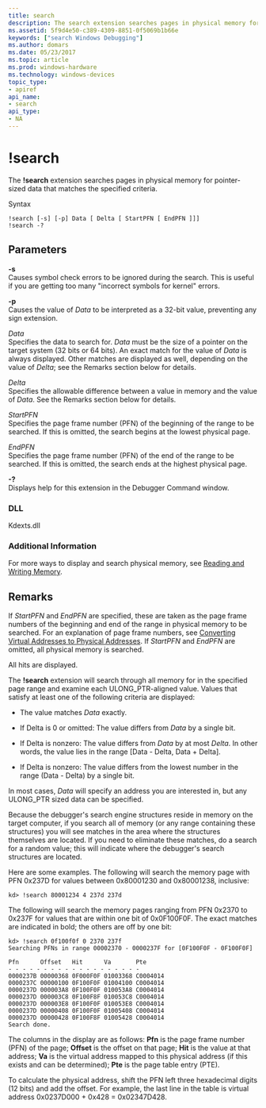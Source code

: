 ```yaml
---
title: search
description: The search extension searches pages in physical memory for pointer-sized data that matches the specified criteria.
ms.assetid: 5f9d4e50-c389-4309-8851-0f5069b1b66e
keywords: ["search Windows Debugging"]
ms.author: domars
ms.date: 05/23/2017
ms.topic: article
ms.prod: windows-hardware
ms.technology: windows-devices
topic_type:
- apiref
api_name:
- search
api_type:
- NA
---
```


# !search


The **!search** extension searches pages in physical memory for pointer-sized data that matches the specified criteria.

Syntax

```
!search [-s] [-p] Data [ Delta [ StartPFN [ EndPFN ]]] 
!search -?
```

## <span id="Parameters"></span><span id="parameters"></span><span id="PARAMETERS"></span>Parameters


<span id="_______-s______"></span><span id="_______-S______"></span> **-s**   
Causes symbol check errors to be ignored during the search. This is useful if you are getting too many "incorrect symbols for kernel" errors.

<span id="_______-p______"></span><span id="_______-P______"></span> **-p**   
Causes the value of *Data* to be interpreted as a 32-bit value, preventing any sign extension.

<span id="_______Data______"></span><span id="_______data______"></span><span id="_______DATA______"></span> *Data*   
Specifies the data to search for. *Data* must be the size of a pointer on the target system (32 bits or 64 bits). An exact match for the value of *Data* is always displayed. Other matches are displayed as well, depending on the value of *Delta*; see the Remarks section below for details.

<span id="_______Delta______"></span><span id="_______delta______"></span><span id="_______DELTA______"></span> *Delta*   
Specifies the allowable difference between a value in memory and the value of *Data*. See the Remarks section below for details.

<span id="_______StartPFN______"></span><span id="_______startpfn______"></span><span id="_______STARTPFN______"></span> *StartPFN*   
Specifies the page frame number (PFN) of the beginning of the range to be searched. If this is omitted, the search begins at the lowest physical page.

<span id="_______EndPFN______"></span><span id="_______endpfn______"></span><span id="_______ENDPFN______"></span> *EndPFN*   
Specifies the page frame number (PFN) of the end of the range to be searched. If this is omitted, the search ends at the highest physical page.

<span id="_______-_______"></span> **-?**   
Displays help for this extension in the Debugger Command window.

### <span id="DLL"></span><span id="dll"></span>DLL

Kdexts.dll

### <span id="Additional_Information"></span><span id="additional_information"></span><span id="ADDITIONAL_INFORMATION"></span>Additional Information

For more ways to display and search physical memory, see [Reading and Writing Memory](reading-and-writing-memory.md).

Remarks
-------

If *StartPFN* and *EndPFN* are specified, these are taken as the page frame numbers of the beginning and end of the range in physical memory to be searched. For an explanation of page frame numbers, see [Converting Virtual Addresses to Physical Addresses](converting-virtual-addresses-to-physical-addresses.md). If *StartPFN* and *EndPFN* are omitted, all physical memory is searched.

All hits are displayed.

The **!search** extension will search through all memory for in the specified page range and examine each ULONG\_PTR-aligned value. Values that satisfy at least one of the following criteria are displayed:

-   The value matches *Data* exactly.

-   If Delta is 0 or omitted: The value differs from *Data* by a single bit.

-   If Delta is nonzero: The value differs from *Data* by at most *Delta*. In other words, the value lies in the range \[Data - Delta, Data + Delta\].

-   If Delta is nonzero: The value differs from the lowest number in the range (Data - Delta) by a single bit.

In most cases, *Data* will specify an address you are interested in, but any ULONG\_PTR sized data can be specified.

Because the debugger's search engine structures reside in memory on the target computer, if you search all of memory (or any range containing these structures) you will see matches in the area where the structures themselves are located. If you need to eliminate these matches, do a search for a random value; this will indicate where the debugger's search structures are located.

Here are some examples. The following will search the memory page with PFN 0x237D for values between 0x80001230 and 0x80001238, inclusive:

```
kd> !search 80001234 4 237d 237d 
```

The following will search the memory pages ranging from PFN 0x2370 to 0x237F for values that are within one bit of 0x0F100F0F. The exact matches are indicated in bold; the others are off by one bit:

```
kd> !search 0f100f0f 0 2370 237f
Searching PFNs in range 00002370 - 0000237F for [0F100F0F - 0F100F0F]

Pfn      Offset   Hit      Va       Pte      
- - - - - - - - - - - - - - - - - - -
0000237B 00000368 0F000F0F 01003368 C0004014 
0000237C 00000100 0F100F0F 01004100 C0004014 
0000237D 000003A8 0F100F0F 010053A8 C0004014 
0000237D 000003C8 0F100F8F 010053C8 C0004014 
0000237D 000003E8 0F100F0F 010053E8 C0004014 
0000237D 00000408 0F100F0F 01005408 C0004014 
0000237D 00000428 0F100F8F 01005428 C0004014 
Search done.
```

The columns in the display are as follows: **Pfn** is the page frame number (PFN) of the page; **Offset** is the offset on that page; **Hit** is the value at that address; **Va** is the virtual address mapped to this physical address (if this exists and can be determined); **Pte** is the page table entry (PTE).

To calculate the physical address, shift the PFN left three hexadecimal digits (12 bits) and add the offset. For example, the last line in the table is virtual address 0x0237D000 + 0x428 = 0x02347D428.

 

 





